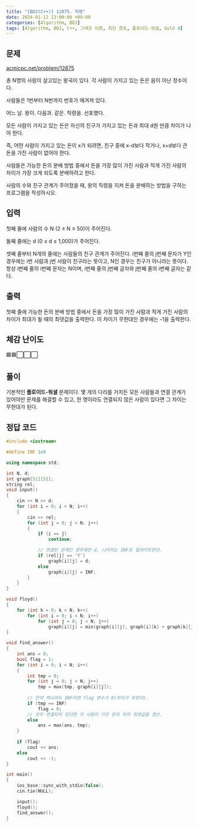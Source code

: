 ```yaml
---
title: "[BOJ(C++)] 12875. 칙령"
date: 2024-01-12 13:00:00 +09:00
categories: [Algorithm, BOJ]
tags: [Algorithm, BOJ, C++, 그래프 이론, 최단 경로, 플로이드-워셜, Gold 4]
---
```

## **문제**
[acmicpc.net/problem/12875](https://www.acmicpc.net/problem/12875)
<br>

총 N명의 사람이 살고있는 왕국이 있다. 각 사람이 가지고 있는 돈은 음이 아닌 정수이다.

사람들은 1번부터 N번까지 번호가 매겨져 있다.

어느 날. 왕이. 다음과. 같은. 칙령을. 선포했다.

모든 사람이 가지고 있는 돈은 자신의 친구가 가지고 있는 돈과 최대 d원 만큼 차이가 나야 한다.

즉, 어떤 사람이 가지고 있는 돈이 x가 되려면, 친구 중에 x-d보다 작거나, x+d보다 큰 돈을 가진 사람이 없어야 한다.

사람들은 가능한 돈의 분배 방법 중에서 돈을 가장 많이 가진 사람과 적게 가진 사람의 차이가 가장 크게 되도록 분배하려고 한다.

사람의 수와 친구 관계가 주어졌을 때, 왕의 칙령을 지켜 돈을 분배하는 방법을 구하는 프로그램을 작성하시오.
<br>

## **입력**
첫째 줄에 사람의 수 N (2 ≤ N ≤ 50)이 주어진다. 

둘째 줄에는 d (0 ≤ d ≤ 1,000)가 주어진다.

셋째 줄부터 N개의 줄에는 사람들의 친구 관계가 주어진다. i번째 줄의 j번째 문자가 Y인 경우에는 i번 사람과 j번 사람이 친구라는 뜻이고, N인 경우는 친구가 아니라는 뜻이다. 항상 i번째 줄의 i번째 문자는 N이며, i번째 줄의 j번째 글자와 j번째 줄의 i번째 글자는 같다.
<br>

## **출력**
첫째 줄에 가능한 돈의 분배 방법 중에서 돈을 가장 많이 가진 사람과 적게 가진 사람의 차이가 최대가 될 때의 최댓값을 출력한다. 이 차이가 무한대인 경우에는 -1을 출력한다.
<br>

## **체감 난이도**
🟩🟩⬜⬜⬜
<br>

## **풀이**
기본적인 **플로이드-워셜** 문제이다. 몇 개의 다리를 거치든 모든 사람들과 연결 관계가 있어야만 문제를 해결할 수 있고, 한 명이라도 연결되지 않은 사람이 있다면 그 차이는 무한대가 된다.
<br>

## **정답 코드**
```c++
#include <iostream>

#define INF 1e9

using namespace std;

int N, d;
int graph[51][51];
string rel;
void input()
{
    cin >> N >> d;
    for (int i = 0; i < N; i++)
    {
        cin >> rel;
        for (int j = 0; j < N; j++)
        {
            if (i == j)
                continue;

            // 연결된 관계인 경우에만 d, 나머지는 INF로 업데이트한다.
            if (rel[j] == 'Y')
                graph[i][j] = d;
            else
                graph[i][j] = INF;
        }
    }
}

void floyd()
{
    for (int k = 0; k < N; k++)
        for (int i = 0; i < N; i++)
            for (int j = 0; j < N; j++)
                graph[i][j] = min(graph[i][j], graph[i][k] + graph[k][j]);
}

void find_answer()
{
    int ans = 0;
    bool flag = 1;
    for (int i = 0; i < N; i++)
    {
        int tmp = 0;
        for (int j = 0; j < N; j++)
            tmp = max(tmp, graph[i][j]);
        
        // 만약 하나라도 INF라면 flag 변수가 0(차이가 무한대).
        if (tmp == INF)
            flag = 0;
        // 모두 연결되어 있다면 각 사람이 가진 돈의 차의 최댓값을 갱신.
        else
            ans = max(ans, tmp);
    }
    
    if (flag)
        cout << ans;
    else
        cout << -1;
}

int main()
{
    ios_base::sync_with_stdio(false);
    cin.tie(NULL);

    input();
    floyd();
    find_answer();
}
```
